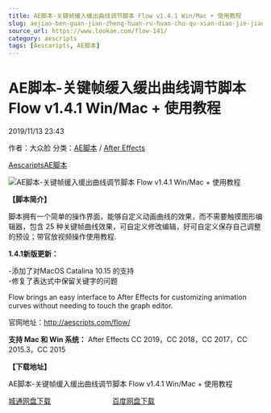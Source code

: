 ```yaml
---
title: AE脚本-关键帧缓入缓出曲线调节脚本 Flow v1.4.1 Win/Mac + 使用教程
slug: aejiao-ben-guan-jian-zheng-huan-ru-huan-chu-qu-xian-diao-jie-jiao-ben-flow-v1-4-1-win-mac-shi-yong-jiao-cheng
source_url: https://www.lookae.com/flow-141/
category: aescripts
tags: [Aescaripts, AE脚本]
---
```

# AE脚本-关键帧缓入缓出曲线调节脚本 Flow v1.4.1 Win/Mac + 使用教程

2019/11/13 23:43

作者：大众脸
分类：[AE脚本](https://www.lookae.com/after-effects/aescripts/) / [After Effects](https://www.lookae.com/after-effects/)

[Aescaripts](https://www.lookae.com/tag/aescaripts/)[AE脚本](https://www.lookae.com/tag/ae%e8%84%9a%e6%9c%ac/)

![AE脚本-关键帧缓入缓出曲线调节脚本 Flow v1.4.1 Win/Mac + 使用教程](https://www.lookae.com/wp-content/uploads/2016/10/Flow.jpg "AE脚本-关键帧缓入缓出曲线调节脚本 Flow v1.4.1 Win/Mac + 使用教程-LookAE.com")

**【脚本简介】**

脚本拥有一个简单的操作界面，能够自定义动画曲线的效果，而不需要触摸图形编辑器，包含 25 种关键帧曲线效果，可自定义修改编辑，好可自定义保存自己调整的预设；带官放视频操作使用教程.

**1.4.1新版更新：**

-添加了对MacOS Catalina 10.15 的支持  
-修复了表达式中保留关键字的问题

Flow brings an easy interface to After Effects for customizing animation curves without needing to touch the graph editor.

官网地址：http://aescripts.com/flow/

**支持 Mac 和 Win 系统：** After Effects CC 2019，CC 2018，CC 2017，CC 2015.3，CC 2015

**【下载地址】**

AE脚本-关键帧缓入缓出曲线调节脚本 Flow v1.4.1 Win/Mac + 使用教程

[城通网盘下载](https://tc5.us/file/680462-407694386)                               [百度网盘下载](https://pan.baidu.com/s/1x1pz5oiPr39gzCACOJ2Plw)

